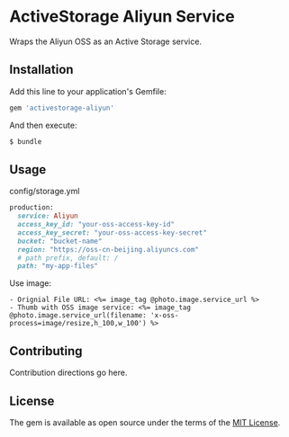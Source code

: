 # ActiveStorage Aliyun Service

Wraps the Aliyun OSS as an Active Storage service.

## Installation

Add this line to your application's Gemfile:

```ruby
gem 'activestorage-aliyun'
```

And then execute:

```bash
$ bundle
```

## Usage

config/storage.yml

```rb
production:
  service: Aliyun
  access_key_id: "your-oss-access-key-id"
  access_key_secret: "your-oss-access-key-secret"
  bucket: "bucket-name"
  region: "https://oss-cn-beijing.aliyuncs.com"
  # path prefix, default: /
  path: "my-app-files"
```

Use image:

```erb
- Orignial File URL: <%= image_tag @photo.image.service_url %>
- Thumb with OSS image service: <%= image_tag @photo.image.service_url(filename: 'x-oss-process=image/resize,h_100,w_100') %>
```

## Contributing

Contribution directions go here.

## License

The gem is available as open source under the terms of the [MIT License](https://opensource.org/licenses/MIT).
